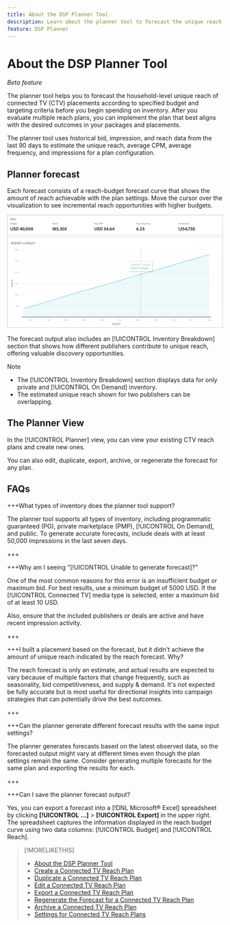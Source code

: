 ```yaml
---
title: About the DSP Planner Tool
description: Learn about the planner tool to forecast the unique reach for connected TV (CTV) placements according to specified budget and targeting criteria.
feature: DSP Planner
---
```


# About the DSP Planner Tool

*Beta feature*

The planner tool helps you to forecast the household-level unique reach of connected TV (CTV) placements according to specified budget and targeting criteria before you begin spending on inventory. After you evaluate multiple reach plans, you can implement the plan that best aligns with the desired outcomes in your packages and placements.

The planner tool uses historical bid, impression, and reach data from the last 90 days to estimate the unique reach, average CPM, average frequency, and impressions for a plan configuration.

## Planner forecast

Each forecast consists of a reach-budget forecast curve that shows the amount of reach achievable with the plan settings. Move the cursor over the visualization to see incremental reach opportunities with higher budgets.

![Planner forecast](/help/dsp/assets/planner-forecast.png "Planner forecast")

The forecast output also includes an [!UICONTROL Inventory Breakdown] section that shows how different publishers contribute to unique reach, offering valuable discovery opportunities.

>[!NOTE]
>
>* The [!UICONTROL Inventory Breakdown] section displays data for only private and [!UICONTROL On Demand] inventory.
>* The estimated unique reach shown for two publishers can be overlapping.

## The Planner View

In the [!UICONTROL Planner] view, you can view your existing CTV reach plans and create new ones.

You can also edit, duplicate, export, archive, or regenerate the forecast for any plan.

## FAQs

+++What types of inventory does the planner tool support?

The planner tool supports all types of inventory, including programmatic guaranteed (PG), private marketplace (PMP), [!UICONTROL On Demand], and public. To generate accurate forecasts, include deals with at least 50,000 impressions in the last seven days.

+++

+++Why am I seeing "[!UICONTROL Unable to generate forecast]?"

One of the most common reasons for this error is an insufficient budget or maximum bid. For best results, use a minimum budget of 5000 USD. If the [!UICONTROL Connected TV] media type is selected, enter a maximum bid of at least 10 USD.

Also, ensure that the included publishers or deals are active and have recent impression activity.

+++

+++I built a placement based on the forecast, but it didn't achieve the amount of unique reach indicated by the reach forecast. Why? 

The reach forecast is only an estimate, and actual results are expected to vary because of multiple factors that change frequently, such as seasonality, bid competitiveness, and supply & demand. It's not expected be fully accurate but is most useful for directional insights into campaign strategies that can potentially drive the best outcomes. 

+++

+++Can the planner generate different forecast results with the same input settings?

The planner generates forecasts based on the latest observed data, so the forecasted output might vary at different times even though the plan settings remain the same. Consider generating multiple forecasts for the same plan and exporting the results for each.

+++

+++Can I save the planner forecast output?

Yes, you can export a forecast into a [!DNL Microsoft® Excel] spreadsheet by clicking **[!UICONTROL ...]** > **[!UICONTROL Export]** in the upper right. The spreadsheet captures the information displayed in the reach budget curve using two data columns: [!UICONTROL Budget] and [!UICONTROL Reach].

>[!MORELIKETHIS]
>
>* [About the DSP Planner Tool](planner-about.md)
>* [Create a Connected TV Reach Plan](planner-create.md)
>* [Duplicate a Connected TV Reach Plan](planner-duplicate.md)
>* [Edit a Connected TV Reach Plan](planner-edit.md)
>* [Export a Connected TV Reach Plan](planner-export.md)
>* [Regenerate the Forecast for a Connected TV Reach Plan](planner-forecast.md)
>* [Archive a Connected TV Reach Plan](planner-archive.md)
>* [Settings for Connected TV Reach Plans](planner-settings.md)
